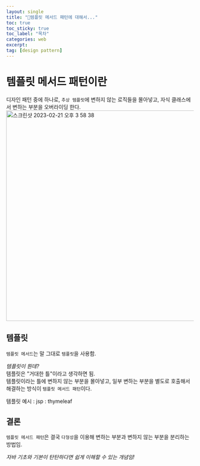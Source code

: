 ```yaml
---
layout: single
title: "📘템플릿 메서드 패턴에 대해서..."
toc: true
toc_sticky: true
toc_label: "목차"
categories: web
excerpt:
tag: [design pattern]
---
```


# 템플릿 메서드 패턴이란
디자인 패턴 중에 하나로, `추상 템플릿`에 변하지 않는 로직들을 몰아넣고, 자식 클래스에서 변하는 부분을 오버라이딩 한다.  
<img width="565" alt="스크린샷 2023-02-21 오후 3 58 38" src="https://user-images.githubusercontent.com/104587537/220270582-4c7d6aa7-67fd-47e8-bd59-e66f86f32450.png">  


## 템플릿
`템플릿 메서드`는 말 그대로 `템플릿`을 사용함.  

*템플릿이 뭔데?*  
템플릿은 "거대한 틀"이라고 생각하면 됨.  
템플릿이라는 틀에 변하지 않는 부분을 몰아넣고, 일부 변하는 부분을 별도로 호출해서 해결하는 방식이 `템플릿 메서드 패턴`이다.  

템플릿 예시
: jsp
: thymeleaf

## 결론
`템플릿 메서드 패턴`은 결국 `다형성`을 이용해 변하는 부분과 변하지 않는 부분을 분리하는 방법임.  

*자바 기초와 기본이 탄탄하다면 쉽게 이해할 수 있는 개념임!*